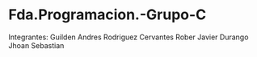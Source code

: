 # Fda.Programacion.-Grupo-C
Integrantes: 
Guilden Andres Rodriguez Cervantes
Rober Javier Durango 
Jhoan  Sebastian 
